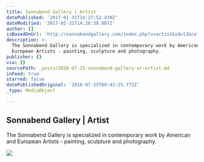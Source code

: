 ```yaml
---
title: Sonnabend Gallery | Artist
datePublished: '2017-01-31T14:27:52.439Z'
dateModified: '2017-01-31T14:26:38.007Z'
author: []
isBasedOnUrl: 'http://sonnabendgallery.com/index.php?v=artist&id=13&col=1&art=1'
description: >-
  The Sonnabend Gallery is specialized in contemporary work by American and
  European Artists - painting, sculpture and photography.
publisher: {}
via: {}
sourcePath: _posts/2016-07-25-sonnabend-gallery-or-artist.md
inFeed: true
starred: false
datePublishedOriginal: '2016-07-25T09:43:25.773Z'
_type: MediaObject

---
```

<article style=""><h1>Sonnabend Gallery | Artist</h1><p>The Sonnabend Gallery is specialized in contemporary work by American and European Artists - painting, sculpture and photography.</p><img src="http://sonnabendgallery.com/images/collections/x4076_JKO-253_Acrobat.jpg.pagespeed.ic.FgFnizZXcU.jpg" /></article>